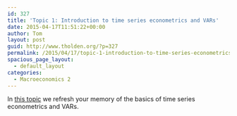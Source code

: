 ```yaml
---
id: 327
title: 'Topic 1: Introduction to time series econometrics and VARs'
date: 2015-04-17T11:51:22+00:00
author: Tom
layout: post
guid: http://www.tholden.org/?p=327
permalink: /2015/04/17/topic-1-introduction-to-time-series-econometrics-and-vars/
spacious_page_layout:
  - default_layout
categories:
  - Macroeconomics 2
---
```

In [this topic](http://www.tholden.org/wp-content/uploads/2015/04/PhD-Macro-2-2015-Topic-1.pdf) we refresh your memory of the basics of time series econometrics and VARs.

<div class="PDFcontainer">
  <div class="PDFelement">
  </div>
</div>